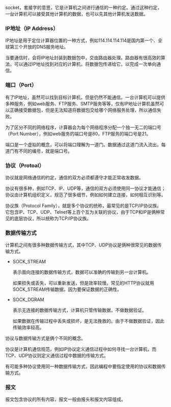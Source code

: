 socket，套接字的意思，它是计算机之间进行通信的一种约定。通过这种约定，一台计算机可以接受其他计算机的数据，也可以先其他计算机发送数据。



### IP地址（IP Address）

IP地址是用于定位计算器位置的一种方式，例如114.114.114.114是国内第一个、全球第三个开放的DNS服务地址。

当要通信时，会将IP地址封装到数据包中，交由路由器处理。路由器有很高效的算法，可以通过IP地址找到对应的计算机，将数据包传递给它，以完成一次单向通信。



### 端口（Port）

有了IP地址，虽然可以找到目标计算机，但是仍然不能通信。一台计算机可以提供多种服务，例如web服务、FTP服务、SMTP服务等等，仅有IP地址计算机虽然可以正确接受数据包，但是无法知道将数据包交给哪个网络服务处理，所以通信失败。

为了区分不同的网络程序，计算器会为每个网络程序分配一个独一无二的端口号（Port Number），例如web服务的端口号是80，FTP服务的端口号是21。

端口是一个虚拟的概念，可以将端口理解为一道门。数据通过这道门流入流出，每道门有不同的编号，就是端口号。



### 协议（Protoal）

协议就是网络通信的约定，通信的双方必须都遵守才能正常收发数据。

协议有很多种，例如TCP、IP、UDP等，通信的双方必须使用同一协议才能通信；协议由计算机组织定义，规范了很多细节，例如如何建立连接，如何相互识别等。



协议族（Protocol Family），就是多个协议的统称，最常见的是TCP/IP协议族。它包含IP、TCP、UDP、Telnet等上百个互为关联的协议，由于TCP和IP是俩种常见的底层协议，所以统称为TCP/IP协议族。



### 数据传输方式

计算机之间有很多种数据传输方式，其中TCP、UDP协议是俩种很常见的数据传输方式。

- SOCK_STREAM

  表示面向连接的数据传输方式，数据可以准确的传输到另一台计算机。

  如果损失或丢失，可以重新发送，但是效率较慢。常见的HTTP协议就用SOCK_STREAM传输数据，因为要保证数据的正确性。

- SOCK_DGRAM

  表示无连接的数据传输方式，计算机只管传输数据，不做数据验证。

  如果数据在传输过程中丢失或损坏，是无法挽救的。由于不做数据验证，因此传输效率较高。

协议与数据传输方式是俩个不同的概念。

协议是计算机通信规范，例如IP协议定义通信过程中如何寻找一台计算机，而TCP、UDP协议则定义通信过程中数据的传输方式。

有可能多种协议使用同一种数据传输方式，因此编程中要指定使用的协议和数据传输方式。





### 报文

报文包含协议的所有内容，报文一般由报头和报文内容组成。
